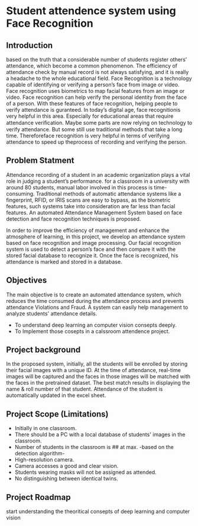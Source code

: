 

# Student attendence system using Face Recognition

## Introduction
based on the truth that a considerable number of students register others’ attendance, which become a common phenomenon. The efficiency of attendance check by manual record is not always satisfying, and it is really a headache to the whole educational field. 
Face Recognition is a technology capable of identifying or verifying a person’s face from image or video. Face recognition uses biometrics to map facial features from an image or video. Face recognition can help verify the personal identity from the face of a person. With these features of face recognition, helping people to verify attendance is guranteed. In today’s digital age, face recognitionis very helpful in this area. Especially for educational areas that require attendance veriﬁcation. Maybe some parts are now relying on technology to verify attendance. But some still use traditional methods that take a long time. Thereforeface recognition is very helpful in terms of verifying attendance to speed up theprocess of recording and verifying the person.


## Problem Statment

Attendance recording of a student in an academic organization plays a vital role in judging a student’s performance. for a classroom in a university with around 80 students, manual labor involved in this process is time-consuming. Traditional methods of automatic attendance systems like a fingerprint, RFID, or IRIS scans are easy to bypass, as the biometric features, such systems take into consideration are far less than facial features. An automated Attendance Management System based on face detection and face recognition techniques is proposed.

In order to improve the efficiency of management and enhance the atmosphere of learning, in this project, we develop an attendance system based on face recognition and image processing. Our facial recognition system is used to detect a person’s face and then compare it with the stored facial database to recognize it. Once the face is recognized, his attendance is marked and stored in a database.


## Objectives

The main objective is to create an automated attendance system, which reduces the time consumed during the attendance process and prevents attendance Violations and Fraud. A system can easily help management to analyze students' attendance details.

- To understand deep learning an computer vision consepts deeply.
- To Implement those cosepts in a calssroom attendence project.


## Project background

In the proposed system, initially, all the students will be enrolled by storing their facial images with a unique ID. At the time of attendance, real-time images will be captured and the faces in those images will be matched with the faces in the pretrained dataset. 
The best match results in displaying the name & roll number of that student. Attendance of the student is automatically updated in the excel sheet.


## Project Scope (Limitations)

- Initially in one classroom.
- There should be a PC with a local database of students' images in the classroom. 
- Number of students in the classroom is ## at max.   -based on the detection algorithm-
- High-resolution camera.
- Camera accesses a good and clear vision. 
- Students wearing masks will not be assigned as attended.
- No distinguishing between identical twins.


## Project Roadmap 


start understanding the theoritical consepts of deep learning and computer vision









